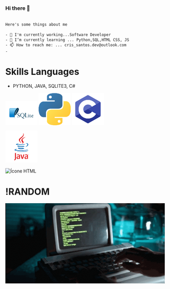 ### Hi there 👋
```

Here's some things about me

- 🔭 I'm currently working...Software Developer
- 🌱 I’m currently learning ... Python,SQL,HTML CSS, JS
- 📫 How to reach me: ... cris_santos.dev@outlook.com
- 
```


# Skills  Languages 
 - PYTHON, JAVA, SQLITE3, C#

![](https://github.com/cristovanlopes/cristovanlopes/blob/main/pngegg.png)
![](https://github.com/cristovanlopes/cristovanlopes/blob/main/pngegg1.png)
![](https://github.com/cristovanlopes/cristovanlopes/blob/main/pngeggC.png)

![](https://github.com/cristovanlopes/cristovanlopes/blob/main/pngeggJ.png)

![Ícone HTML]([https://img.icons8.com/color/48/000000/html-5--v1.png](https://icons8.com/icon/750nXG40bbAS/html))


# !RANDOM
![](https://github.com/cristovanlopes/cristovanlopes/blob/main/coding-computer-coding.gif)
